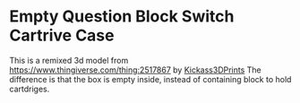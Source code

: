 # Empty Question Block Switch Cartrive Case

This is a remixed 3d model from https://www.thingiverse.com/thing:2517867 by [Kickass3DPrints](https://www.thingiverse.com/Kickass3DPrints)
The difference is that the box is empty inside, instead of containing block to hold cartdriges.
